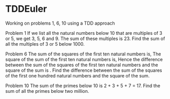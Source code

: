 # TDDEuler
Working on problems 1, 6, 10 using a TDD approach

Problem 1
If we list all the natural numbers below 10 that are multiples of 3 or 5, we get 3, 5, 6 and 9. The sum of these multiples is 23.
Find the sum of all the multiples of 3 or 5 below 1000.

Problem 6
The sum of the squares of the first ten natural numbers is,
The square of the sum of the first ten natural numbers is,
Hence the difference between the sum of the squares of the first ten natural numbers and the square of the sum is .
Find the difference between the sum of the squares of the first one hundred natural numbers and the square of the sum.

Problem 10
The sum of the primes below 10 is 2 + 3 + 5 + 7 = 17.
Find the sum of all the primes below two million.
